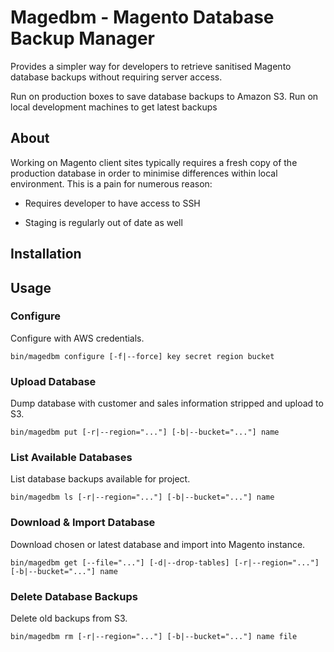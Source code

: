 # Magedbm - Magento Database Backup Manager

Provides a simpler way for developers to retrieve sanitised Magento database backups without requiring server access.

Run on production boxes to save database backups to Amazon S3.
Run on local development machines to get latest backups

## About

Working on Magento client sites typically requires a fresh copy of the production database in order to minimise differences
within local environment.  This is a pain for numerous reason:

- Requires developer to have access to SSH

- Staging is regularly out of date as well 


## Installation



## Usage

### Configure

Configure with AWS credentials. 

`bin/magedbm configure [-f|--force] key secret region bucket`

### Upload Database

Dump database with customer and sales information stripped and upload to S3.

`bin/magedbm put [-r|--region="..."] [-b|--bucket="..."] name`

### List Available Databases

List database backups available for project.

`bin/magedbm ls [-r|--region="..."] [-b|--bucket="..."] name`

### Download & Import Database

Download chosen or latest database and import into Magento instance.

`bin/magedbm get [--file="..."] [-d|--drop-tables] [-r|--region="..."] [-b|--bucket="..."] name`

### Delete Database Backups

Delete old backups from S3.

`bin/magedbm rm [-r|--region="..."] [-b|--bucket="..."] name file`